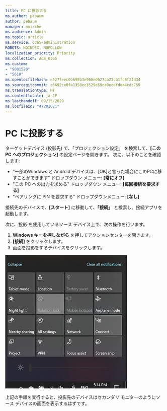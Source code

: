 ```yaml
---
title: PC に投影する
ms.author: pebaum
author: pebaum
manager: mnirkhe
ms.audience: Admin
ms.topic: article
ms.service: o365-administration
ROBOTS: NOINDEX, NOFOLLOW
localization_priority: Priority
ms.collection: Adm_O365
ms.custom:
- "9001520"
- "5610"
ms.openlocfilehash: e527feec0b695b3e966ed627ca23cb1fc8f2fd34
ms.sourcegitcommit: c6692ce0fa1358ec3529e59ca0ecdfdea4cdc759
ms.translationtype: HT
ms.contentlocale: ja-JP
ms.lasthandoff: 09/15/2020
ms.locfileid: "47801621"
---
```

# <a name="project-to-a-pc"></a>PC に投影する

ターゲットデバイス (投影先) で、「プロジェクション設定」 を検索して、**[この PC へのプロジェクション]** の設定ページを開きます。 次に、以下のことを確認します:
- "一部のWindows と Android デバイスは、[OK]と言った場合にこのPCに移すことができます" ドロップダウン メニュー: **[常にオフ]**
- "この PC への出力を求める" ドロップダウン メニュー: **[毎回接続を要求する]**
- "ペアリングに PIN を要求する" ドロップダウンメニュー: **[なし]**

接続先のデバイスで、**[スタート]** に移動して、**「接続」** と検索し、接続アプリを起動します。

次に、投影 を使用しているソース デバイス上で、次の操作を行います。

1. **Windows キーを押しながら** を押してアクションセンターを開きます。
2. **[接続]** をクリックします。
3. 画面を投影をするデバイスをクリックします。

![PC に投影する](media/project-to-a-pc.png)

上記の手順を実行すると、投影先のデバイスはセカンダリ モニターのようにソース デバイスの画面を表示するはずです。
